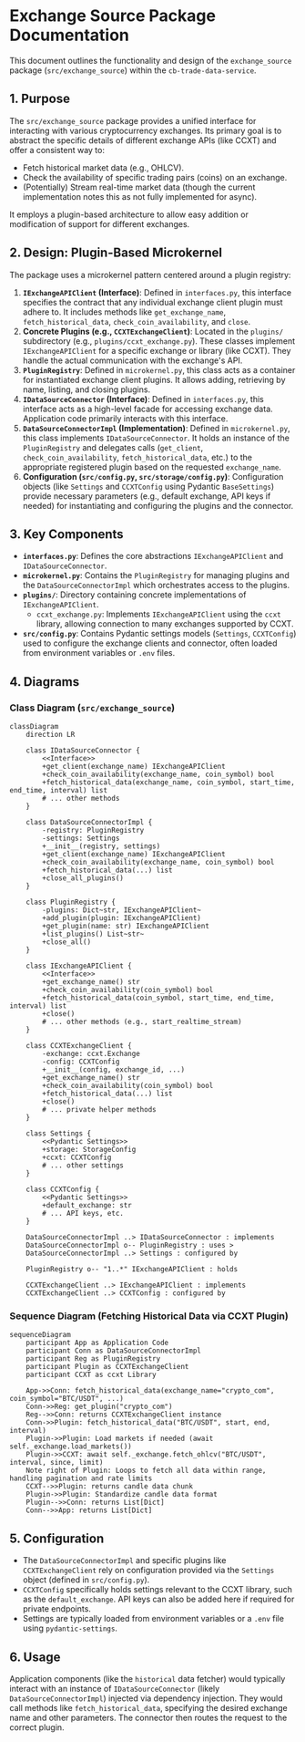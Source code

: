 # Exchange Source Package Documentation

This document outlines the functionality and design of the `exchange_source` package (`src/exchange_source`) within the `cb-trade-data-service`.

## 1. Purpose

The `src/exchange_source` package provides a unified interface for interacting with various cryptocurrency exchanges. Its primary goal is to abstract the specific details of different exchange APIs (like CCXT) and offer a consistent way to:

*   Fetch historical market data (e.g., OHLCV).
*   Check the availability of specific trading pairs (coins) on an exchange.
*   (Potentially) Stream real-time market data (though the current implementation notes this as not fully implemented for async).

It employs a plugin-based architecture to allow easy addition or modification of support for different exchanges.

## 2. Design: Plugin-Based Microkernel

The package uses a microkernel pattern centered around a plugin registry:

1.  **`IExchangeAPIClient` (Interface)**: Defined in `interfaces.py`, this interface specifies the contract that any individual exchange client plugin must adhere to. It includes methods like `get_exchange_name`, `fetch_historical_data`, `check_coin_availability`, and `close`.
2.  **Concrete Plugins (e.g., `CCXTExchangeClient`)**: Located in the `plugins/` subdirectory (e.g., `plugins/ccxt_exchange.py`). These classes implement `IExchangeAPIClient` for a specific exchange or library (like CCXT). They handle the actual communication with the exchange's API.
3.  **`PluginRegistry`**: Defined in `microkernel.py`, this class acts as a container for instantiated exchange client plugins. It allows adding, retrieving by name, listing, and closing plugins.
4.  **`IDataSourceConnector` (Interface)**: Defined in `interfaces.py`, this interface acts as a high-level facade for accessing exchange data. Application code primarily interacts with this interface.
5.  **`DataSourceConnectorImpl` (Implementation)**: Defined in `microkernel.py`, this class implements `IDataSourceConnector`. It holds an instance of the `PluginRegistry` and delegates calls (`get_client`, `check_coin_availability`, `fetch_historical_data`, etc.) to the appropriate registered plugin based on the requested `exchange_name`.
6.  **Configuration (`src/config.py`, `src/storage/config.py`)**: Configuration objects (like `Settings` and `CCXTConfig` using Pydantic `BaseSettings`) provide necessary parameters (e.g., default exchange, API keys if needed) for instantiating and configuring the plugins and the connector.

## 3. Key Components

*   **`interfaces.py`**: Defines the core abstractions `IExchangeAPIClient` and `IDataSourceConnector`.
*   **`microkernel.py`**: Contains the `PluginRegistry` for managing plugins and the `DataSourceConnectorImpl` which orchestrates access to the plugins.
*   **`plugins/`**: Directory containing concrete implementations of `IExchangeAPIClient`.
    *   `ccxt_exchange.py`: Implements `IExchangeAPIClient` using the `ccxt` library, allowing connection to many exchanges supported by CCXT.
*   **`src/config.py`**: Contains Pydantic settings models (`Settings`, `CCXTConfig`) used to configure the exchange clients and connector, often loaded from environment variables or `.env` files.

## 4. Diagrams

### Class Diagram (`src/exchange_source`)

```mermaid
classDiagram
    direction LR

    class IDataSourceConnector {
        <<Interface>>
        +get_client(exchange_name) IExchangeAPIClient
        +check_coin_availability(exchange_name, coin_symbol) bool
        +fetch_historical_data(exchange_name, coin_symbol, start_time, end_time, interval) list
        # ... other methods
    }

    class DataSourceConnectorImpl {
        -registry: PluginRegistry
        -settings: Settings
        +__init__(registry, settings)
        +get_client(exchange_name) IExchangeAPIClient
        +check_coin_availability(exchange_name, coin_symbol) bool
        +fetch_historical_data(...) list
        +close_all_plugins()
    }

    class PluginRegistry {
        -plugins: Dict~str, IExchangeAPIClient~
        +add_plugin(plugin: IExchangeAPIClient)
        +get_plugin(name: str) IExchangeAPIClient
        +list_plugins() List~str~
        +close_all()
    }

    class IExchangeAPIClient {
        <<Interface>>
        +get_exchange_name() str
        +check_coin_availability(coin_symbol) bool
        +fetch_historical_data(coin_symbol, start_time, end_time, interval) list
        +close()
        # ... other methods (e.g., start_realtime_stream)
    }

    class CCXTExchangeClient {
        -exchange: ccxt.Exchange
        -config: CCXTConfig
        +__init__(config, exchange_id, ...)
        +get_exchange_name() str
        +check_coin_availability(coin_symbol) bool
        +fetch_historical_data(...) list
        +close()
        # ... private helper methods
    }

    class Settings {
        <<Pydantic Settings>>
        +storage: StorageConfig
        +ccxt: CCXTConfig
        # ... other settings
    }

    class CCXTConfig {
        <<Pydantic Settings>>
        +default_exchange: str
        # ... API keys, etc.
    }

    DataSourceConnectorImpl ..> IDataSourceConnector : implements
    DataSourceConnectorImpl o-- PluginRegistry : uses >
    DataSourceConnectorImpl ..> Settings : configured by

    PluginRegistry o-- "1..*" IExchangeAPIClient : holds

    CCXTExchangeClient ..> IExchangeAPIClient : implements
    CCXTExchangeClient ..> CCXTConfig : configured by

```

### Sequence Diagram (Fetching Historical Data via CCXT Plugin)

```mermaid
sequenceDiagram
    participant App as Application Code
    participant Conn as DataSourceConnectorImpl
    participant Reg as PluginRegistry
    participant Plugin as CCXTExchangeClient
    participant CCXT as ccxt Library

    App->>Conn: fetch_historical_data(exchange_name="crypto_com", coin_symbol="BTC/USDT", ...)
    Conn->>Reg: get_plugin("crypto_com")
    Reg-->>Conn: returns CCXTExchangeClient instance
    Conn->>Plugin: fetch_historical_data("BTC/USDT", start, end, interval)
    Plugin->>Plugin: Load markets if needed (await self._exchange.load_markets())
    Plugin->>CCXT: await self._exchange.fetch_ohlcv("BTC/USDT", interval, since, limit)
    Note right of Plugin: Loops to fetch all data within range, handling pagination and rate limits
    CCXT-->>Plugin: returns candle data chunk
    Plugin->>Plugin: Standardize candle data format
    Plugin-->>Conn: returns List[Dict]
    Conn-->>App: returns List[Dict]

```

## 5. Configuration

- The `DataSourceConnectorImpl` and specific plugins like `CCXTExchangeClient` rely on configuration provided via the `Settings` object (defined in `src/config.py`).
- `CCXTConfig` specifically holds settings relevant to the CCXT library, such as the `default_exchange`. API keys can also be added here if required for private endpoints.
- Settings are typically loaded from environment variables or a `.env` file using `pydantic-settings`.

## 6. Usage

Application components (like the `historical` data fetcher) would typically interact with an instance of `IDataSourceConnector` (likely `DataSourceConnectorImpl`) injected via dependency injection. They would call methods like `fetch_historical_data`, specifying the desired exchange name and other parameters. The connector then routes the request to the correct plugin.
